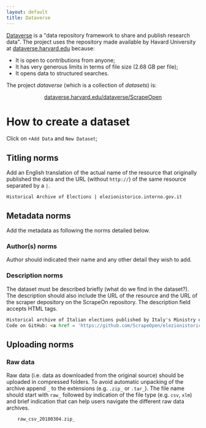 ```yaml
---
layout: default
title: Dataverse
---
```


[Dataverse](https://dataverse.org/) is a "data repository framework to share and publish research data". The project uses the repository made available by Havard University at [dataverse.harvard.edu](https://dataverse.harvard.edu/) because:
* It is open to contributions from anyone;
* It has very generous limits in terms of file size (2.68 GB per file);
* It opens data to structured searches.

The project *dataverse* (which is a collection of *datasets*) is:

<center><p><a href="https://dataverse.harvard.edu/dataverse/ScrapeOpen">dataverse.harvard.edu/dataverse/ScrapeOpen</a></p></center>

# How to create a dataset

Click on `+Add Data` and `New Dataset`;

## Titling norms

Add an English translation of the actual name of the resource that originally published the data and the URL (without `http://`) of the same resource separated by a `|`.

```
Historical Archive of Elections | elezionistorico.interno.gov.it
```

## Metadata norms

Add the metadata as following the norms detailed below.

### Author(s) norms

Author should indicated their name and any other detail they wish to add.

### Description norms

The dataset must be described briefly (what do we find in the dataset?). The description should also include the URL of the resource and the URL of the scraper depository on the ScrapeOn repository. The description field accepts HTML tags.

```html
Historical archive of Italian elections published by Italy's Ministry of Interior scraped from <a href='http://elezionistorico.interno.gov.it/'>elezionistorico.interno.gov.it</a>.
Code on GitHub: <a href = 'https://github.com/ScrapeOpen/elezionistorico.interno.gov.it'>github.com/ScrapeOpen/elezionistorico.interno.gov.it</a>.
```

## Uploading norms

### Raw data

Raw data (i.e. data as downloaded from the original source) should be uploaded in compressed folders. To avoid automatic unpacking of the archive append `_` to the extensions (e.g. `.zip_` or `.tar_`). The file name should start with `raw_` followed by indication of the file type (e.g. `csv`, `xlm`) and brief indication that can help users navigate the different raw data archives.

```
	raw_csv_20180304.zip_
```

